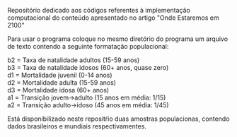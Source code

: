 Repositório dedicado aos códigos referentes à implementação computacional do conteúdo apresentado no artigo "Onde Estaremos em 2100" 

Para usar o programa coloque no mesmo diretório do programa um arquivo de texto contendo a seguinte formatação populacional:

b2 = Taxa de natalidade adultos (15-59 anos)   
b3 = Taxa de natalidade idosos (60+ anos, quase zero)  
d1 = Mortalidade juvenil (0-14 anos)  
d2 = Mortalidade adulta (15-59 anos)  
d3 = Mortalidade idosa (60+ anos)  
a1 = Transição jovem->adulto (15 anos em média: 1/15)  
a2 = Transição adulto->idoso (45 anos em média: 1/45)  

Está disponibilizado neste repositŕio duas amostras populacionas, contendo dados brasileiros e mundiais respectivamentes. 
